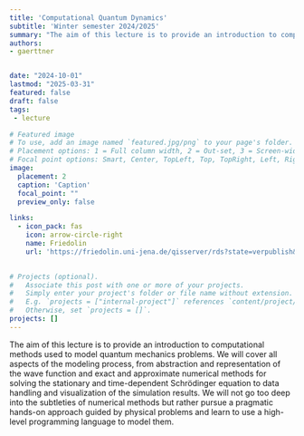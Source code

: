 ```yaml
---
title: 'Computational Quantum Dynamics'
subtitle: 'Winter semester 2024/2025'
summary: "The aim of this lecture is to provide an introduction to computational methods used to model quantum mechanics problems."
authors:
- gaerttner


date: "2024-10-01"
lastmod: "2025-03-31"
featured: false
draft: false
tags:
 - lecture

# Featured image
# To use, add an image named `featured.jpg/png` to your page's folder.
# Placement options: 1 = Full column width, 2 = Out-set, 3 = Screen-width
# Focal point options: Smart, Center, TopLeft, Top, TopRight, Left, Right, BottomLeft, Bottom, BottomRight
image:
  placement: 2
  caption: 'Caption'
  focal_point: ""
  preview_only: false

links:
  - icon_pack: fas
    icon: arrow-circle-right
    name: Friedolin
    url: 'https://friedolin.uni-jena.de/qisserver/rds?state=verpublish&status=init&vmfile=no&publishid=229416&moduleCall=webInfo&publishConfFile=webInfo&publishSubDir=veranstaltung'
    

# Projects (optional).
#   Associate this post with one or more of your projects.
#   Simply enter your project's folder or file name without extension.
#   E.g. `projects = ["internal-project"]` references `content/project/deep-learning/index.md`.
#   Otherwise, set `projects = []`.
projects: []
---
```


The aim of this lecture is to provide an introduction to computational methods used to model quantum mechanics problems. We will cover all aspects of the modeling process, from abstraction and representation of the wave function and exact and approximate numerical methods for solving the stationary and time-dependent Schrödinger equation to data handling and visualization of the simulation results. We will not go too deep into the subtleties of numerical methods but rather pursue a pragmatic hands-on approach guided by physical problems and learn to use a high-level programming language to model them.

